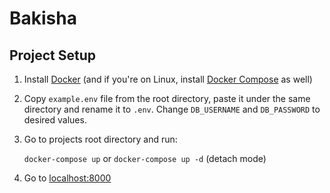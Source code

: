 # Bakisha

## Project Setup

1. Install [Docker](https://docs.docker.com/install/) (and if you're on Linux, install [Docker Compose](https://docs.docker.com/compose/install/) as well)
2. Copy `example.env` file from the root directory, paste it under the same directory and rename it to `.env`. Change `DB_USERNAME` and `DB_PASSWORD` to desired values.  
3. Go to projects root directory and run:

   `docker-compose up` or `docker-compose up -d` (detach mode)

4. Go to [localhost:8000](http://localhost:8000/)
